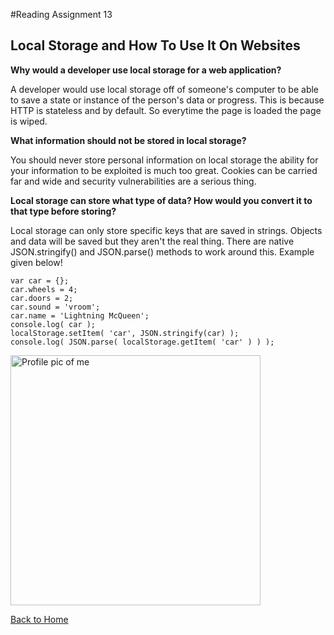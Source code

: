 #Reading Assignment 13

## Local Storage and How To Use It On Websites

**Why would a developer use local storage for a web application?**

A developer would use local storage off of someone's computer to be able to save a state or instance of the person's data or progress. This is because HTTP is stateless and by default. So everytime the page is loaded the page is wiped.

**What information should not be stored in local storage?**


You should never store personal information on local storage the ability for your information to be exploited is much too great. Cookies can be carried far and wide and security vulnerabilities are a serious thing. 


**Local storage can store what type of data? How would you convert it to that type before storing?**

Local storage can only store specific keys that are saved in strings. Objects and data will be saved but they aren't the real thing. There are native JSON.stringify() and JSON.parse() methods to work around this. Example given below!

    var car = {};
    car.wheels = 4;
    car.doors = 2;
    car.sound = 'vroom';
    car.name = 'Lightning McQueen';
    console.log( car );
    localStorage.setItem( 'car', JSON.stringify(car) );
    console.log( JSON.parse( localStorage.getItem( 'car' ) ) );

<img src="https://cloud.netlifyusercontent.com/assets/344dbf88-fdf9-42bb-adb4-46f01eedd629/93e057af-227f-4da7-831a-58df5c6eea93/console2-e1285930703974.png" alt="Profile pic of me" width="400"/>


[Back to Home](https://zusolaris.github.io/reading-notes/)